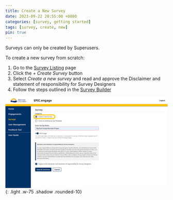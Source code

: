 ```yaml
---
title: Create a New Survey
date: 2023-09-22 20:55:00 +0800
categories: [survey, getting started] 
tags: [survey, create, new] 
pin: true
---
```

Surveys can only be created by Superusers.  

To create a new survey from scratch:
1. Go to the [Survey Listing](/met-guide/posts/survey-listing/) page
2. Click the *+ Create Survey* button
3. Select *Create a new survey* and read and approve the Disclaimer and statement of responsibility for Survey Designers
4. Follow the steps outlined in the [Survey Builder](/met-guide/posts/survey-builder/)

![Create survey](/assets/UserGuideImages/Images/create-survey/create-survey-image-of-create-new-survey-through-survey-tab.png){: .light .w-75 .shadow .rounded-10}
